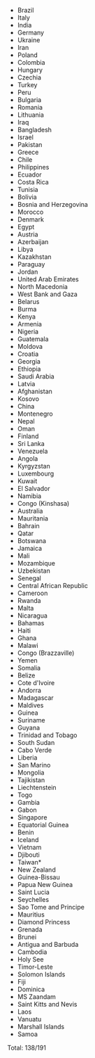 * Brazil
* Italy
* India
* Germany
* Ukraine
* Iran
* Poland
* Colombia
* Hungary
* Czechia
* Turkey
* Peru
* Bulgaria
* Romania
* Lithuania
* Iraq
* Bangladesh
* Israel
* Pakistan
* Greece
* Chile
* Philippines
* Ecuador
* Costa Rica
* Tunisia
* Bolivia
* Bosnia and Herzegovina
* Morocco
* Denmark
* Egypt
* Austria
* Azerbaijan
* Libya
* Kazakhstan
* Paraguay
* Jordan
* United Arab Emirates
* North Macedonia
* West Bank and Gaza
* Belarus
* Burma
* Kenya
* Armenia
* Nigeria
* Guatemala
* Moldova
* Croatia
* Georgia
* Ethiopia
* Saudi Arabia
* Latvia
* Afghanistan
* Kosovo
* China
* Montenegro
* Nepal
* Oman
* Finland
* Sri Lanka
* Venezuela
* Angola
* Kyrgyzstan
* Luxembourg
* Kuwait
* El Salvador
* Namibia
* Congo (Kinshasa)
* Australia
* Mauritania
* Bahrain
* Qatar
* Botswana
* Jamaica
* Mali
* Mozambique
* Uzbekistan
* Senegal
* Central African Republic
* Cameroon
* Rwanda
* Malta
* Nicaragua
* Bahamas
* Haiti
* Ghana
* Malawi
* Congo (Brazzaville)
* Yemen
* Somalia
* Belize
* Cote d'Ivoire
* Andorra
* Madagascar
* Maldives
* Guinea
* Suriname
* Guyana
* Trinidad and Tobago
* South Sudan
* Cabo Verde
* Liberia
* San Marino
* Mongolia
* Tajikistan
* Liechtenstein
* Togo
* Gambia
* Gabon
* Singapore
* Equatorial Guinea
* Benin
* Iceland
* Vietnam
* Djibouti
* Taiwan*
* New Zealand
* Guinea-Bissau
* Papua New Guinea
* Saint Lucia
* Seychelles
* Sao Tome and Principe
* Mauritius
* Diamond Princess
* Grenada
* Brunei
* Antigua and Barbuda
* Cambodia
* Holy See
* Timor-Leste
* Solomon Islands
* Fiji
* Dominica
* MS Zaandam
* Saint Kitts and Nevis
* Laos
* Vanuatu
* Marshall Islands
* Samoa

Total: 138/191